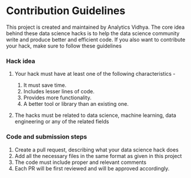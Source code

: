 # Contribution Guidelines

This project is created and maintained by Analytics Vidhya. The core idea behind these data science hacks is to help the data science community write and produce better and efficient code. If you also want to contribute your hack, make sure to follow these guidelines

### Hack idea
1. Your hack must have at least one of the following characteristics - 
  
    1. It must save time.
    1. Includes lesser lines of code.
    1. Provides more functionality.
    1. A better tool or library than an existing one.

1. The hacks must be related to data science, machine learning, data engineering or any of the related fields


### Code and submission steps
1. Create a pull request, describing what your data science hack does
1. Add all the necessary files in the same format as given in this project
1. The code must include proper and relevant comments 
1. Each PR will be first reviewed and will be approved accordingly.
